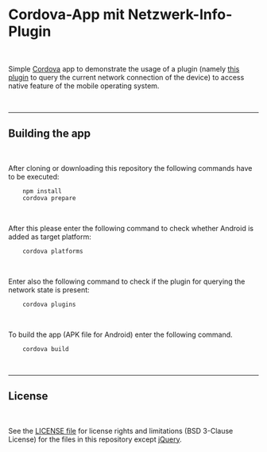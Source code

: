 # Cordova-App mit Netzwerk-Info-Plugin #

<br>

Simple [Cordova](https://cordova.apache.org/) app to demonstrate the usage of 
a plugin (namely [this plugin](https://www.npmjs.com/package/cordova-plugin-network-information) to query the current network connection of the device) to access native feature of the mobile operating system.

<br>

----

## Building the app ##

<br>

After cloning or downloading this repository the following commands have to be executed:

````
    npm install
    cordova prepare
````    

<br>

After this please enter the following command to check whether Android is added as target platform:
````
    cordova platforms
````

<br>

Enter also the following command to check if the plugin for querying the network state is present:
````
    cordova plugins
````

<br>

To build the app (APK file for Android) enter the following command.

````
    cordova build
````

<br>

----

## License ##

<br>

See the [LICENSE file](LICENSE.md) for license rights and limitations (BSD 3-Clause License)
for the files in this repository except [jQuery](https://jquery.org/license/).

<br>